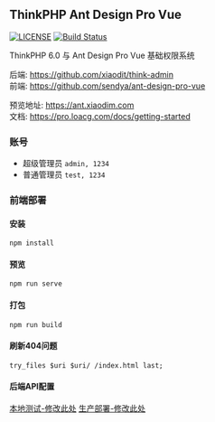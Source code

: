 ## ThinkPHP Ant Design Pro Vue

[![LICENSE](https://img.shields.io/badge/license-Anti%20996-blue.svg)](https://github.com/996icu/996.ICU/blob/master/LICENSE)
[![Build Status](https://travis-ci.org/xiaodit/think-ant-vue.svg?branch=master)](https://travis-ci.org/xiaodit/think-ant-vue)

ThinkPHP 6.0 与 Ant Design Pro Vue 基础权限系统  

后端: https://github.com/xiaodit/think-admin  
前端: https://github.com/sendya/ant-design-pro-vue

预览地址: https://ant.xiaodim.com  
文档: https://pro.loacg.com/docs/getting-started

### 账号
* 超级管理员 `admin, 1234` 
* 普通管理员 `test, 1234`

### 前端部署
#### 安装
```
npm install
```
#### 预览
```
npm run serve
```
#### 打包
```
npm run build
```
#### 刷新404问题
```nginx
try_files $uri $uri/ /index.html last;
```
#### 后端API配置
[本地测试-修改此处](https://github.com/xiaodit/think-ant-vue/blob/master/.env.development#L3)
[生产部署-修改此处](https://github.com/xiaodit/think-ant-vue/blob/master/.env.production#L3)
